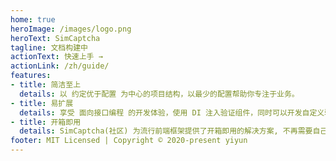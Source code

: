 ```yaml
---
home: true
heroImage: /images/logo.png
heroText: SimCaptcha
tagline: 文档构建中
actionText: 快速上手 →
actionLink: /zh/guide/
features:
- title: 简洁至上
  details: 以 约定优于配置 为中心的项目结构，以最少的配置帮助你专注于业务。
- title: 易扩展
  details: 享受 面向接口编程 的开发体验，使用 DI 注入验证组件，同时可以开发自定义验证。
- title: 开箱即用
  details: SimCaptcha(社区) 为流行前端框架提供了开箱即用的解决方案, 不再需要自己实现, 请见 sim-captcha-js, vue-sim-captcha。
footer: MIT Licensed | Copyright © 2020-present yiyun
---
```



